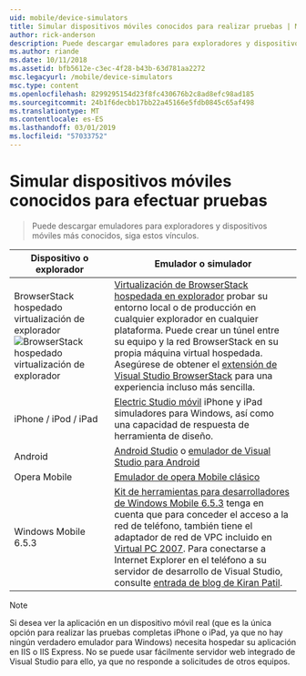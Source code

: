 ```yaml
---
uid: mobile/device-simulators
title: Simular dispositivos móviles conocidos para realizar pruebas | Microsoft Docs
author: rick-anderson
description: Puede descargar emuladores para exploradores y dispositivos móviles más conocidos, siga estos vínculos
ms.author: riande
ms.date: 10/11/2018
ms.assetid: bfb5612e-c3ec-4f28-b43b-63d781aa2272
msc.legacyurl: /mobile/device-simulators
msc.type: content
ms.openlocfilehash: 8299295154d23f8fc430676b2c8ad8efc98ad185
ms.sourcegitcommit: 24b1f6decbb17bb22a45166e5fdb0845c65af498
ms.translationtype: MT
ms.contentlocale: es-ES
ms.lasthandoff: 03/01/2019
ms.locfileid: "57033752"
---
```

# <a name="simulate-popular-mobile-devices-for-testing"></a>Simular dispositivos móviles conocidos para efectuar pruebas

> Puede descargar emuladores para exploradores y dispositivos móviles más conocidos, siga estos vínculos.

| Dispositivo o explorador | Emulador o simulador |
| --- | --- |
| BrowserStack hospedado virtualización de explorador ![BrowserStack hospedado virtualización de explorador](device-simulators/_static/image1.png) | [Virtualización de BrowserStack hospedada en explorador](http://browserstack.com) probar su entorno local o de producción en cualquier explorador en cualquier plataforma. Puede crear un túnel entre su equipo y la red BrowserStack en su propia máquina virtual hospedada. Asegúrese de obtener el [extensión de Visual Studio BrowserStack](https://marketplace.visualstudio.com/items?itemName=browserstackcom.BrowserStack) para una experiencia incluso más sencilla. |
| iPhone / iPod / iPad | [Electric Studio móvil](http://www.electricplum.com/studio.aspx) iPhone y iPad simuladores para Windows, así como una capacidad de respuesta de herramienta de diseño. |
| Android | [Android Studio](https://developer.android.com/studio/) o [emulador de Visual Studio para Android](https://visualstudio.microsoft.com/vs/msft-android-emulator/) |
| Opera Mobile | [Emulador de opera Mobile clásico](https://www.opera.com/developer/mobile-emulator) |
| Windows Mobile 6.5.3 | [Kit de herramientas para desarrolladores de Windows Mobile 6.5.3](https://www.microsoft.com/downloads/en/details.aspx?FamilyID=c0213f68-2e01-4e5c-a8b2-35e081dcf1ca&amp;displaylang=en) tenga en cuenta que para conceder el acceso a la red de teléfono, también tiene el adaptador de red de VPC incluido en [Virtual PC 2007](https://www.microsoft.com/downloads/en/details.aspx?FamilyID=04d26402-3199-48a3-afa2-2dc0b40a73b6&amp;DisplayLang=en). Para conectarse a Internet Explorer en el teléfono a su servidor de desarrollo de Visual Studio, consulte [entrada de blog de Kiran Patil](http://kiranpatils.wordpress.com/2009/11/19/access-internetlocal-website-from-your-windows-mobile-device-emulators/). |

> [!NOTE]
> Si desea ver la aplicación en un dispositivo móvil real (que es la única opción para realizar las pruebas completas iPhone o iPad, ya que no hay ningún verdadero emulador para Windows) necesita hospedar su aplicación en IIS o IIS Express. No se puede usar fácilmente servidor web integrado de Visual Studio para ello, ya que no responde a solicitudes de otros equipos.